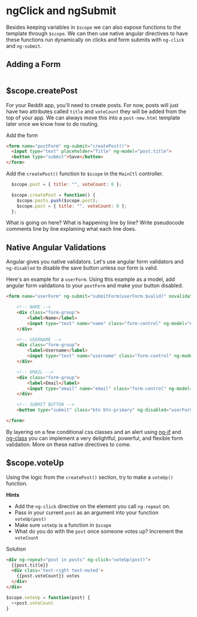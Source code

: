 # ngClick and ngSubmit

Besides keeping variables in `$scope` we can also expose functions to the template through `$scope`. We can then use native angular directives to have these functions run dynamically on clicks and form submits with `ng-click` and `ng-submit`.

## Adding a Form

```html

```

## $scope.createPost

For your Reddit app, you'll need to create posts. For now, posts will just have two attributes called `title` and `voteCount` they will be added from the top of your app. We can always move this into a `post-new.html` template later once we know how to do routing.

Add the form

```html
<form name="postForm" ng-submit="createPost()">
  <input type="text" placeholder="Title" ng-model="post.title">
  <button type="submit">Save</button>
</form>
```

Add the `createPost()` function to `$scope` in the `MainCtl` controller.

```js
  $scope.post = { title: "", voteCount: 0 };

  $scope.createPost = function() {
    $scope.posts.push($scope.post);
    $scope.post = { title: "", voteCount: 0 };
  };
```

What is going on here? What is happening line by line? Write pseudocode comments line by line explaining what each line does.

## Native Angular Validations

Angular gives you native validators. Let's use angular form validators and `ng-disabled` to disable the save button unless our form is valid.

Here's an example for a `userForm`. Using this example as a model, add angular form validations to your `postForm` and make your button disabled.

```html
<form name="userForm" ng-submit="submitForm(userForm.$valid)" novalidate> <!-- novalidate prevents HTML5 validation since we will be validating ourselves -->

    <!-- NAME -->
    <div class="form-group">
        <label>Name</label>
        <input type="text" name="name" class="form-control" ng-model="name" required>
    </div>

    <!-- USERNAME -->
    <div class="form-group">
        <label>Username</label>
        <input type="text" name="username" class="form-control" ng-model="user.username" ng-minlength="3" ng-maxlength="8" required>
    </div>

    <!-- EMAIL -->
    <div class="form-group">
        <label>Email</label>
        <input type="email" name="email" class="form-control" ng-model="email" required>
    </div>

    <!-- SUBMIT BUTTON -->
    <button type="submit" class="btn btn-primary" ng-disabled="userForm.$invalid">Submit</button>

</form>

```

By layering on a few conditional css classes and an alert using [ng-if](https://docs.angularjs.org/api/ng/directive/ngIf) and  [ng-class](https://docs.angularjs.org/api/ng/directive/ngClass) you can implement a very delightful, powerful, and flexible form validation. More on these native directives to come.

## $scope.voteUp

Using the logic from the `createPost()` section, try to make a `voteUp()` function.

**Hints**

* Add the `ng-click` directive on the element you call `ng-repeat` on.
* Pass in your current `post` as an argument into your function `voteUp(post)`
* Make sure `voteUp` is a function in `$scope`
* What do you do with the `post` once someone votes up? Increment the `voteCount`

Solution

```html
<div ng-repeat="post in posts" ng-click="voteUp(post)">
  {{post.title}}
  <div class='text-right text-muted'>
    {{post.voteCount}} votes
  </div>
</div>
```

```js
$scope.voteUp = function(post) {
  ++post.voteCount
}
```
